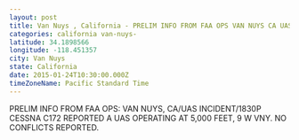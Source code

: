 ```yaml
---
layout: post
title: Van Nuys , California - PRELIM INFO FROM FAA OPS VAN NUYS CA UAS INCIDENT 1830P CESSNA C172 REPORTED A
categories: california van-nuys-
latitude: 34.1898566
longitude: -118.451357
city: Van Nuys 
state: California
date: 2015-01-24T10:30:00.000Z
timeZoneName: Pacific Standard Time
---
```


PRELIM INFO FROM FAA OPS: VAN NUYS, CA/UAS INCIDENT/1830P CESSNA C172 REPORTED A UAS OPERATING AT 5,000 FEET, 9 W VNY. NO CONFLICTS REPORTED.